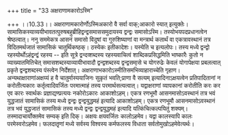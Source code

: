 +++
title = "33 अक्षराणामकारोऽस्मि"

+++
।।10.33।। अक्षराणामकारोर्णोऽस्मिअकारो वै सर्वा वाक्;आकारो स्यात्
इत्युक्तेः। सामासिकस्याव्ययीभावतत्पुरुषबहुब्रीहिद्वन्द्वसमाससमुदायस्य
द्वन्द्वः समासोऽस्मि। तस्योभयपदप्रधानत्वेन श्रेष्ठत्वात्। ननु सममेकत्र
आसनं समासो विदुषां वा गुरुशिष्याणां वा मन्त्रार्थ कतार्थं वा
एकत्रावस्थानं तत्र विदितमर्थजातं सामासिकं चातुर्थिकष्ठक्। ठस्येकः
इतीकादेशः। यस्येति च इत्यलोपः। तस्य मध्ये द्वन्द्वो
रहस्योर्थोऽहंद्वन्द्वं रहस्य -- इति सूत्रे द्वन्दव्शब्दस्य रहस्यवाचित्वं
शाब्दिकप्रसिद्धमिति भाष्कारैः कुतो न व्याख्यातमितिचेत्
समासशब्दस्याव्यायीभावादौ द्वन्द्वशब्दस्य द्वन्द्वसमा्से च योगरुढेः केवलं
योगापेक्षया प्रबलत्वात् प्रकृते द्वन्द्वशब्दस्य पंस्त्वेन निर्देशात्।
अक्षराणाभकारोऽस्मीतिसमभिव्याहाराच्चेति गृहाण। अन्यथाक्षाराणांअक्षय्यं ह
वै चातुर्मास्ययाजिनः सुकृतं भवति;प्राणा वै सत्यम् इत्यादिनाऽक्षयत्वेन
प्रतिपादितानां न करोतीत्यकारः कर्तृत्वादिवर्जितः परमात्माहं तस्य
परमार्थसत्यत्वात्। यद्वाक्षराणां व्यापकानां करोतीति करः कर एव कारः
स्वार्थकः प्रज्ञाद्यण्प्रत्ययः नकोरोऽकारः आकाशोऽहम्। एकत्र रणभूमौ
आसनमासोऽवस्थानं तत्र भवं युद्धजातं सामासिकं तस्य मध्ये द्वन्द्वः
द्वन्द्वयुद्धमहं इत्यादि आकाशोऽहम्। एकत्र रणभूमौ आसनमासोऽवस्थानं तत्र
भवं युद्धजातं सामासिकं तस्य मध्ये द्वन्द्वः द्वन्द्वयुद्धमहं इत्यादि
यत्किंचित्कल्पयितुं शक्यम्। तस्मादाचार्योक्तमेव सम्यक् इति दिक्। अक्षयः
क्षयवर्जितः कालोऽहमेव। यद्वा कालस्यापि कालः परमेस्वरोऽहमेव। फलदातृृणां
मध्ये सर्वस्य विश्वस्य कर्मफलस्य विधाता सर्वतोमुखोऽहमेवेत्यर्थः।
